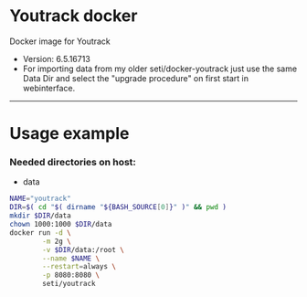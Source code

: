 # Youtrack docker
Docker image for Youtrack

- Version: 6.5.16713
- For importing data from my older seti/docker-youtrack just use the same Data Dir and select the "upgrade procedure" on first start in webinterface.


---
Usage example
===
### Needed directories on host:
- data

```bash
NAME="youtrack"
DIR=$( cd "$( dirname "${BASH_SOURCE[0]}" )" && pwd )
mkdir $DIR/data
chown 1000:1000 $DIR/data
docker run -d \
        -m 2g \
        -v $DIR/data:/root \
        --name $NAME \
        --restart=always \
        -p 8080:8080 \
        seti/youtrack
```